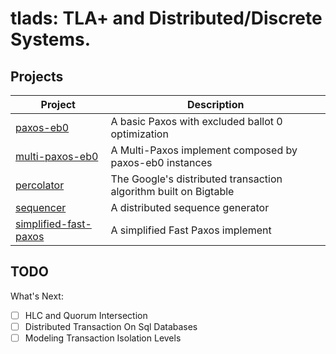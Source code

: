 # tlads: TLA+ and Distributed/Discrete Systems.

## Projects

| Project | Description |
| --- |  --- |
| [paxos-eb0](paxos-eb0/) | A basic Paxos with excluded ballot 0 optimization |
| [multi-paxos-eb0](multi-paxos-eb0/) | A Multi-Paxos implement composed by paxos-eb0 instances |
| [percolator](percolator/) | The Google's distributed transaction algorithm built on Bigtable |
| [sequencer](sequencer/) | A distributed sequence generator |
| [simplified-fast-paxos](simplified-fast-paxos/) | A simplified Fast Paxos implement |

## TODO

What's Next:

- [ ] HLC and Quorum Intersection
- [ ] Distributed Transaction On Sql Databases
- [ ] Modeling Transaction Isolation Levels
